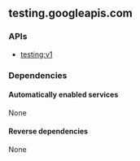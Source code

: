 ## testing.googleapis.com

### APIs

* [ testing:v1 ]( https://testing.googleapis.com/$discovery/rest?version=v1 )

### Dependencies

#### Automatically enabled services

None

#### Reverse dependencies

None
